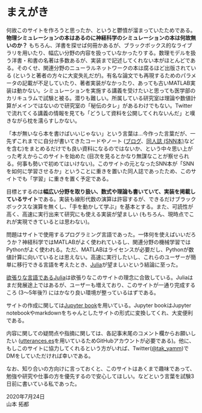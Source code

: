 # まえがき
何故このサイトを作ろうと思ったか、というと鬱憤が溜まっていたためである。**物理シミュレーションの本はあるのに神経科学のシミュレーションの本は何故無いのか？** もちろん、洋書を探せば何冊かあるが、ブラックボックス的なライブラリを用いたり、幅広い分野の内容を扱っていなかったりする。数理モデルを扱う洋書・和書の名著は多数あるが、実装まで記述してくれない本がほとんどである。そのくせ、関連分野のニューラルネットワークの本は腐るほど出版されている (というと著者の方々に大変失礼だが)。有名な論文でも再現するためのパラメータの記載が不足していたり、著者実装がなかったり、あっても古いMATLAB実装は動かない。シミュレーションを実施する講義を受けたいと思っても医学部のカリキュラムで試験と被る。潜りも難しい。所属している研究室は理論や数値計算がメインではないので研究室の「秘伝のタレ」があるわけでもない。Twitterで流れてくる講義の情報を見ても「どうして資料を公開してくれないんだ」と嘆きながら枕を濡らすしかない。

「本が無いなら本を書けばいいじゃない」という言葉は…今作った言葉だが、一先ずこれまでに自分が書いてきたコードやノート ([ブログ](https://salad-bowl-of-knowledge.github.io/hp/)、[同人誌 (SNN本)](https://compneuro-julia.github.io/#spiking-neural-networks)などを含む)をまとめるだけでも良い資料になるのではないか、という中々思い上がった考えからこのサイトを始めた (目次を見るとかなり無謀なことが察せられる。何事も勢いで初めてはいけない)。このサイトの元となったSNN本が「SNNを如何に学習させるか」ということに重きを置いた同人誌であったため、このサイトでも「学習」に重きを置く予定である。

目標とするのは**幅広い分野を取り扱い、数式や理論も書いていて、実装を掲載しているサイト**である。実装も線形代数の演算は許容するが、できるだけブラックボックスな演算を無くし、「手を動かして学ぶ」を基本とする。また、可読性が高く、高速に実行出来て研究にも使える実装が望ましい (もちろん、現時点でこれが実現できているとは思わない)。

問題はサイトで使用するプログラミング言語であった。一体何を使えばいいだろうか？神経科学ではMATLABがよく使われているし、関連分野の機械学習ではPythonがよく使われる。ただ、MATLABはライセンスが必要だし、Pythonが数値計算に向いているとは思えない。高速に実行したいし、これらのユーザーが簡単に移行できる言語を考えたとき、[Julia](https://julialang.org/)が望ましいという結論に至った。

[欲張りな言語であるJulia](https://www.geidai.ac.jp/~marui/julialang/why_we_created_julia/index.html)は欲張りなこのサイトの理念に合致している。Juliaはまだ発展途上ではあるが、ユーザーも増えており、このサイトが一通り完成するころ (3～5年後?) にはかなり良い環境が整っているはずである。

サイトの作成に関しては[Jupyter book](https://jupyterbook.org/intro.html)を用いている。Jupyter bookはJupyter notebookやmarkdownをちゃんとしたサイトの形式に変換してくれ、大変便利である。

内容に関しての疑問点や指摘に関しては、各記事末尾のコメント欄からお願いしたい ([utterances.es](https://utteranc.es/)を用いているためGitHubアカウントが必要である)。他に、もしこのサイトに協力してくれるという方がいれば、Twitter([@tak_yamm](https://twitter.com/tak_yamm))でDMをしていただければ幸いである。

なお、知り合いの方向けに言っておくと、このサイトはあくまで趣味であって、勉強や研究や仕事の方を優先するので安心してほしい。などという言葉を試験3日前に書いている私であった。

2020年7月24日  
山本 拓都